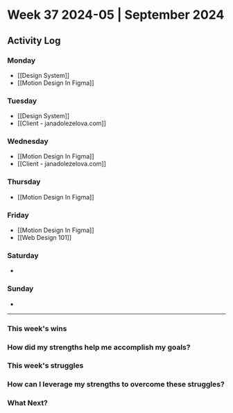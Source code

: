 # Week 37 2024-05 | September 2024


## Activity Log

### Monday
- [[Design System]]
- [[Motion Design In Figma]]

### Tuesday
- [[Design System]]
- [[Client - janadolezelova.com]]

### Wednesday
- [[Motion Design In Figma]]
- [[Client - janadolezelova.com]]

### Thursday
- [[Motion Design In Figma]]

### Friday
- [[Motion Design In Figma]]
- [[Web Design 101]]

### Saturday
- 

### Sunday
- 



---

### This week's wins


### How did my strengths help me accomplish my goals?



### This week's struggles



### How can I leverage my strengths to overcome these struggles?



### What Next?